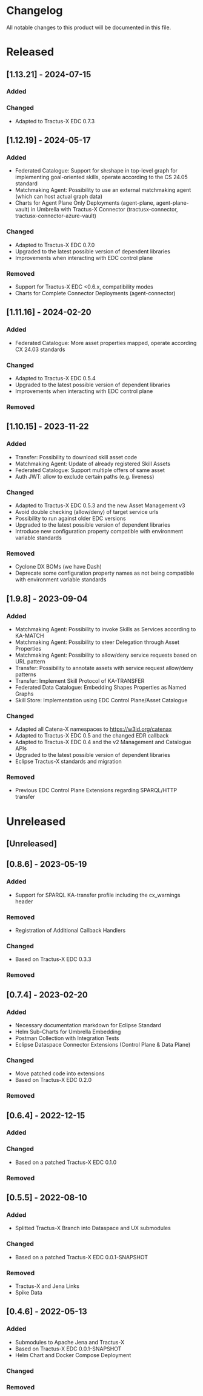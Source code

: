 <!--
 * Copyright (c) 2022,2024 Contributors to the Eclipse Foundation
 *
 * See the NOTICE file(s) distributed with this work for additional
 * information regarding copyright ownership.
 *
 * This program and the accompanying materials are made available under the
 * terms of the Apache License, Version 2.0 which is available at
 * https://www.apache.org/licenses/LICENSE-2.0.
 *
 * Unless required by applicable law or agreed to in writing, software
 * distributed under the License is distributed on an "AS IS" BASIS, WITHOUT
 * WARRANTIES OR CONDITIONS OF ANY KIND, either express or implied. See the
 * License for the specific language governing permissions and limitations
 * under the License.
 *
 * SPDX-License-Identifier: Apache-2.0
-->


# Changelog

All notable changes to this product will be documented in this file.

# Released

## [1.13.21] - 2024-07-15

### Added

### Changed

- Adapted to Tractus-X EDC 0.7.3

## [1.12.19] - 2024-05-17

### Added

- Federated Catalogue: Support for sh:shape in top-level graph for implementing goal-oriented skills, operate according to the CS 24.05 standard
- Matchmaking Agent: Possibility to use an external matchmaking agent (which can host actual graph data)
- Charts for Agent Plane Only Deployments (agent-plane, agent-plane-vault) in Umbrella with Tractus-X Connector (tractusx-connector, tractusx-connector-azure-vault)

### Changed

- Adapted to Tractus-X EDC 0.7.0
- Upgraded to the latest possible version of dependent libraries
- Improvements when interacting with EDC control plane

### Removed

- Support for Tractus-X EDC <0.6.x, compatibility modes
- Charts for Complete Connector Deployments (agent-connector)

## [1.11.16] - 2024-02-20

### Added

- Federated Catalogue: More asset properties mapped, operate according CX 24.03 standards

### Changed

- Adapted to Tractus-X EDC 0.5.4
- Upgraded to the latest possible version of dependent libraries
- Improvements when interacting with EDC control plane

### Removed

## [1.10.15] - 2023-11-22

### Added

- Transfer: Possibility to download skill asset code
- Matchmaking Agent: Update of already registered Skill Assets
- Federated Catalogue: Support multiple offers of same asset
- Auth JWT: allow to exclude certain paths (e.g. liveness)

### Changed

- Adapted to Tractus-X EDC 0.5.3 and the new Asset Management v3
- Avoid double checking (allow/deny) of target service urls
- Possibility to run against older EDC versions
- Upgraded to the latest possible version of dependent libraries
- Introduce new configuration property compatible with environment variable standards

### Removed

- Cyclone DX BOMs (we have Dash)
- Deprecate some configuration property names as not being compatible with environment variable standards

## [1.9.8] - 2023-09-04

### Added

- Matchmaking Agent: Possibility to invoke Skills as Services according to KA-MATCH
- Matchmaking Agent: Possibility to steer Delegation through Asset Properties
- Matchmaking Agent: Possibility to allow/deny service requests based on URL pattern
- Transfer: Possibility to annotate assets with service request allow/deny patterns
- Transfer: Implement Skill Protocol of KA-TRANSFER
- Federated Data Catalogue: Embedding Shapes Properties as Named Graphs
- Skill Store: Implementation using EDC Control Plane/Asset Catalogue

### Changed

- Adapted all Catena-X namespaces to https://w3id.org/catenax
- Adapted to Tractus-X EDC 0.5 and the changed EDR callback
- Adapted to Tractus-X EDC 0.4 and the v2 Management and Catalogue APIs
- Upgraded to the latest possible version of dependent libraries
- Eclipse Tractus-X standards and migration

### Removed

- Previous EDC Control Plane Extensions regarding SPARQL/HTTP transfer

# Unreleased

## [Unreleased]

## [0.8.6] - 2023-05-19

### Added

- Support for SPARQL KA-transfer profile including the cx_warnings header

### Removed

- Registration of Additional Callback Handlers

### Changed

- Based on Tractus-X EDC 0.3.3

### Removed

## [0.7.4] - 2023-02-20

### Added

- Necessary documentation markdown for Eclipse Standard
- Helm Sub-Charts for Umbrella Embedding
- Postman Collection with Integration Tests
- Eclipse Dataspace Connector Extensions (Control Plane & Data Plane)

### Changed

- Move patched code into extensions
- Based on Tractus-X EDC 0.2.0

### Removed

## [0.6.4] - 2022-12-15

### Added

### Changed

- Based on a patched Tractus-X EDC 0.1.0

### Removed

## [0.5.5] - 2022-08-10

### Added

- Splitted Tractus-X Branch into Dataspace and UX submodules

### Changed

- Based on a patched Tractus-X EDC 0.0.1-SNAPSHOT

### Removed

- Tractus-X and Jena Links
- Spike Data

## [0.4.6] - 2022-05-13

### Added

- Submodules to Apache Jena and Tractus-X
- Based on Tractus-X EDC 0.0.1-SNAPSHOT
- Helm Chart and Docker Compose Deployment

### Changed

### Removed
